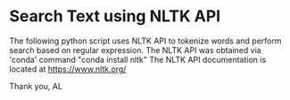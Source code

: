 # Search Text using NLTK API

The following python script uses NLTK API to tokenize words and perform search based on regular expression. 
The NLTK API was obtained via 'conda' command "conda install nltk"
The NLTK API documentation is located at https://www.nltk.org/

Thank you,
AL